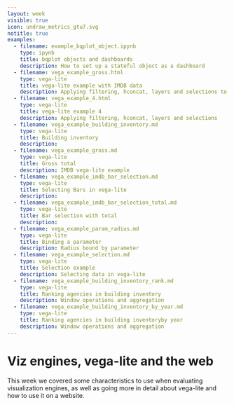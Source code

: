 ```yaml
---
layout: week
visible: true
icon: undraw_metrics_gtu7.svg
notitle: true
examples:
  - filename: example_bqplot_object.ipynb
    type: ipynb
    title: bqplot objects and dashboards
    description: How to set up a stateful object as a dashboard
  - filename: vega_example_gross.html
    type: vega-lite
    title: vega-lite example with IMDB data
    description: Applying filtering, hconcat, layers and selections to IMDB data
  - filename: vega_example_4.html
    type: vega-lite
    title: vega-lite example 4
    description: Applying filtering, hconcat, layers and selections
  - filename: vega_example_building_inventory.md
    type: vega-lite
    title: Building inventory
    description: 
  - filename: vega_example_gross.md
    type: vega-lite
    title: Gross total
    description: IMDB vega-lite example
  - filename: vega_example_imdb_bar_selection.md
    type: vega-lite
    title: Selecting Bars in vega-lite
    description: 
  - filename: vega_example_imdb_bar_selection_total.md
    type: vega-lite
    title: Bar selection with total
    description: 
  - filename: vega_example_param_radius.md
    type: vega-lite
    title: Binding a parameter
    description: Radius bound by parameter
  - filename: vega_example_selection.md
    type: vega-lite
    title: Selection example
    description: Selecting data in vega-lite
  - filename: vega_example_building_inventory_rank.md
    type: vega-lite
    title: Ranking agencies in building inventory
    description: Window operations and aggregation
  - filename: vega_example_building_inventory_by_year.md
    type: vega-lite
    title: Ranking agencies in building inventoryby year
    description: Window operations and aggregation
---
```


# Viz engines, vega-lite and the web

This week we covered some characteristics to use when evaluating visualization
engines, as well as going more in detail about vega-lite and how to use it on a
website.
